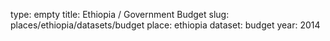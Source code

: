 type: empty
title: Ethiopia / Government Budget
slug: places/ethiopia/datasets/budget
place: ethiopia
dataset: budget
year: 2014
